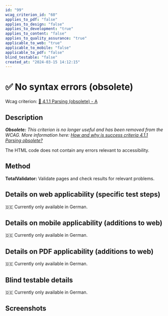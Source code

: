 ```yaml
---
id: "99"
wcag_criterion_id: "60"
applies_to_pdf: "false"
applies_to_design: "false"
applies_to_development: "true"
applies_to_content: "false"
applies_to_quality_assurance: "true"
applicable_to_web: "true"
applicable_to_mobile: "false"
applicable_to_pdf: "false"
blind_testable: "false"
created_at: "2024-03-15 14:12:15"
---
```


# ✅ No syntax errors (obsolete)

Wcag criterion: [📜 4.1.1 Parsing (obsolete) - A](..)

## Description

_**Obsolete:** This criterion is no longer useful and has been removed from the WCAG. More information here: [How and why is success criteria 4.1.1 Parsing obsolete?](https://www.w3.org/WAI/standards-guidelines/wcag/faq/#parsing411)_

The HTML code does not contain any errors relevant to accessibility.

## Method

**TotalValidator:** Validate pages and check results for relevant problems.

## Details on web applicability (specific test steps)

🇩🇪 Currently only available in German.

## Details on mobile applicability (additions to web)

🇩🇪 Currently only available in German.

## Details on PDF applicability (additions to web)

🇩🇪 Currently only available in German.

## Blind testable details

🇩🇪 Currently only available in German.

## Screenshots

